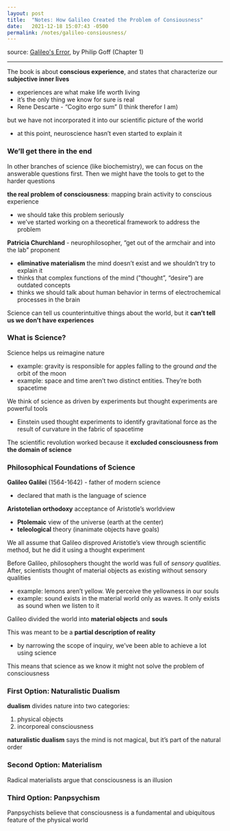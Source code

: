 ```yaml
---
layout: post
title:  "Notes: How Galileo Created the Problem of Consiousness"
date:   2021-12-18 15:07:43 -0500
permalink: /notes/galileo-consiousness/
---
```


source: [Galileo's Error](https://www.penguinrandomhouse.com/books/599229/galileos-error-by-philip-goff/), by Philip Goff (Chapter 1)

---

The book is about **conscious experience**, and states that characterize our **subjective inner lives**

- experiences are what make life worth living
- it’s the only thing we know for sure is real
- Rene Descarte - “Cogito ergo sum” (I think therefor I am)

but we have not incorporated it into our scientific picture of the world

- at this point, neuroscience hasn’t even started to explain it

### We’ll get there in the end

In other branches of science (like biochemistry), we can focus on the answerable questions first. Then we might have the tools to get to the harder questions

**the real problem of consciousness**: mapping brain activity to conscious experience

- we should take this problem seriously
- we’ve started working on a theoretical framework to address the problem

**Patricia Churchland** - neurophilosopher, “get out of the armchair and into the lab” proponent

- **eliminative materialism** the mind doesn’t exist and we shouldn’t try to explain it
- thinks that complex functions of the mind (”thought”, “desire”) are outdated concepts
- thinks we should talk about human behavior in terms of electrochemical processes in the brain

Science can tell us counterintuitive things about the world, but it **can’t tell us we don’t have experiences**

### What is Science?

Science helps us reimagine nature

- example: gravity is responsible for apples falling to the ground *and* the orbit of the moon
- example: space and time aren’t two distinct entities. They’re both spacetime

We think of science as driven by experiments but thought experiments are powerful tools

- Einstein used thought experiments to identify gravitational force as the result of curvature in the fabric of spacetime

The scientific revolution worked because it **excluded consciousness from the domain of science**

### Philosophical Foundations of Science

**Galileo Galilei** (1564-1642) - father of modern science

- declared that math is the language of science

**Aristotelian orthodoxy** acceptance of Aristotle’s worldview

- **Ptolemaic** view of the universe (earth at the center)
- **teleological** theory (inanimate objects have goals)

We all assume that Galileo disproved Aristotle’s view through scientific method, but he did it using a thought experiment

Before Galileo, philosophers thought the world was full of *sensory qualities.* After, scientists thought of material objects as existing without sensory qualities

- example: lemons aren’t yellow. We perceive the yellowness in our souls
- example: sound exists in the material world only as waves. It only exists as sound when we listen to it

Galileo divided the world into **material objects** and **souls**

This was meant to be a **partial description of reality**

- by narrowing the scope of inquiry, we’ve been able to achieve a lot using science

This means that science as we know it might not solve the problem of consciousness

### First Option: Naturalistic Dualism

**dualism** divides nature into two categories:

1. physical objects
2. incorporeal consciousness

**naturalistic dualism** says the mind is not magical, but it’s part of the natural order

### Second Option: Materialism

Radical materialists argue that consciousness is an illusion

### Third Option: Panpsychism

Panpsychists believe that consciousness is a fundamental and ubiquitous feature of the physical world
